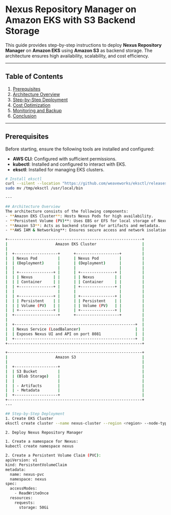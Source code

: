 
# Nexus Repository Manager on Amazon EKS with S3 Backend Storage

This guide provides step-by-step instructions to deploy **Nexus Repository Manager** on **Amazon EKS** using **Amazon S3** as backend storage. The architecture ensures high availability, scalability, and cost efficiency.

---

## Table of Contents
1. [Prerequisites](#prerequisites)
2. [Architecture Overview](#architecture-overview)
3. [Step-by-Step Deployment](#step-by-step-deployment)
4. [Cost Optimization](#cost-optimization)
5. [Monitoring and Backup](#monitoring-and-backup)
6. [Conclusion](#conclusion)

---

## Prerequisites

Before starting, ensure the following tools are installed and configured:
- **AWS CLI**: Configured with sufficient permissions.
- **kubectl**: Installed and configured to interact with EKS.
- **eksctl**: Installed for managing EKS clusters.

```bash
# Install eksctl
curl --silent --location "https://github.com/weaveworks/eksctl/releases/latest/download/eksctl_$(uname -s)_amd64.tar.gz" | tar xz -C /tmp
sudo mv /tmp/eksctl /usr/local/bin

---

## Architecture Overview
The architecture consists of the following components:
- **Amazon EKS Cluster**: Hosts Nexus Pods for high availability.
- **Persistent Volume (PV)**: Uses EBS or EFS for local storage of Nexus configuration and logs.
- **Amazon S3**: Acts as backend storage for artifacts and metadata.
- **AWS IAM & Networking**: Ensures secure access and network isolation.

+-----------------------------------------------------------+
|                     Amazon EKS Cluster                    |
|                                                           |
|  +-------------------+      +-------------------+         |
|  | Nexus Pod         |      | Nexus Pod         |         |
|  | (Deployment)      |      | (Deployment)      |         |
|  |                   |      |                   |         |
|  | +---------------+ |      | +---------------+ |         |
|  | | Nexus         | |      | | Nexus         | |         |
|  | | Container     | |      | | Container     | |         |
|  | +---------------+ |      | +---------------+ |         |
|  |                   |      |                   |         |
|  | +---------------+ |      | +---------------+ |         |
|  | | Persistent    | |      | | Persistent    | |         |
|  | | Volume (PV)   | |      | | Volume (PV)   | |         |
|  | +---------------+ |      | +---------------+ |         |
|  +-------------------+      +-------------------+         |
|                                                           |
|  +-----------------------------------------------------+  |
|  | Nexus Service (LoadBalancer)                        |  |
|  | Exposes Nexus UI and API on port 8081               |  |
|  +-----------------------------------------------------+  |
+-----------------------------------------------------------+

+-----------------------------------------------------------+
|                     Amazon S3                             |
|                                                           |
|  +-------------------+                                    |
|  | S3 Bucket         |                                    |
|  | (Blob Storage)    |                                    |
|  |                   |                                    |
|  | - Artifacts       |                                    |
|  | - Metadata        |                                    |
|  +-------------------+                                    |
+-----------------------------------------------------------+
---

## Step-by-Step Deployment
1. Create EKS Cluster
eksctl create cluster --name nexus-cluster --region <region> --node-type t3.medium --nodes 3

2. Deploy Nexus Repository Manager

1. Create a namespace for Nexus:
kubectl create namespace nexus

2. Create a Persistent Volume Claim (PVC):
apiVersion: v1
kind: PersistentVolumeClaim
metadata:
  name: nexus-pvc
  namespace: nexus
spec:
  accessModes:
    - ReadWriteOnce
  resources:
    requests:
      storage: 50Gi
